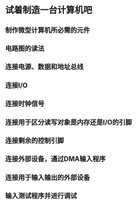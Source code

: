 # 试着制造一台计算机吧
## 制作微型计算机所必需的元件
## 电路图的读法
## 连接电源、数据和地址总线
## 连接I/O
## 连接时钟信号
## 连接用于区分读写对象是内存还是I/O的引脚
## 连接剩余的控制引脚
## 连接外部设备，通过DMA输入程序
## 连接用于输入输出的外部设备
## 输入测试程序并进行调试